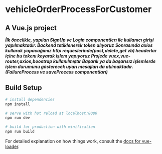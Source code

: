 # vehicleOrderProcessForCustomer

## A Vue.js project
***İlk öncelikle, yapılan SignUp ve Login componentlerı ile kullanıcı girişi yapılmaktadır. Backend tetiklenerek token alıyoruz*** 
***Sonrasında axios kullarak yapacağımız http requeslerinde(post,delete,get vb) headerlar içine bu tokenı koyarak işlem yapıyoruz***
***Projede vuex,vue-router,axios,boostrap kullanılmıştır***
***Başarılı ya da başarısız işlemlerde işlem durumunu gösterecek uyarı mesajları da atılmaktadır.(FailureProcess ve saveProcess componentları)***

## Build Setup

``` bash
# install dependencies
npm install

# serve with hot reload at localhost:8080
npm run dev

# build for production with minification
npm run build
```

For detailed explanation on how things work, consult the [docs for vue-loader](http://vuejs.github.io/vue-loader).
